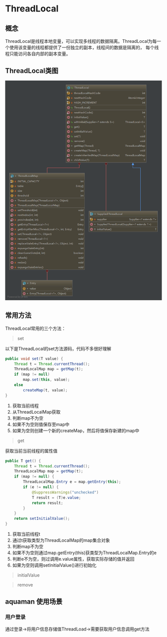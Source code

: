 # ThreadLocal

## 概念

ThreadLocal是线程本地变量，可以实现多线程的数据隔离。ThreadLocal为每一个使用该变量的线程都提供了一份独立的副本，线程间的数据是隔离的，
每个线程只能访问各自内部的副本变量。

## ThreadLocal类图

[]()[![ThreadLocal](https://github.com/kukukakiki/aquaman/blob/master/documents/3.software/java/images/ThreadLocal.png?raw=true)](ThreadLocal)

## 常用方法

ThreadLocal常用的三个方法：

> set

以下是ThreadLocal的set方法源码，代码不多很好理解

``` java
public void set(T value) {
    Thread t = Thread.currentThread();
    ThreadLocalMap map = getMap(t);
    if (map != null)
        map.set(this, value);
    else
        createMap(t, value);
}
```
1. 获取当前线程
2. 从ThreadLocalMap获取
3. 判断map不为空
4. 如果不为空则值保存至map中
5. 如果为空则创建一个新的createMap，然后将值保存新建的map中

> get

获取当前当前线程的属性值

``` java
public T get() {
    Thread t = Thread.currentThread();
    ThreadLocalMap map = getMap(t);
    if (map != null) {
        ThreadLocalMap.Entry e = map.getEntry(this);
        if (e != null) {
            @SuppressWarnings("unchecked")
            T result = (T)e.value;
            return result;
        }
    }
    return setInitialValue();
}
```
1. 获取当前线程t
2. 通过t获取类型为ThreadLocalMap的map集合对象
3. 判断map不为空
4. 如果不为空则通过map.getEntry(this)获类型为ThreadLocalMap.Entry的e
5. 判断e不为空，则过调用e.value属性，获取实际存储的值并返回
6. 如果为空则调用setInitialValue()进行初始化

> initialValue

> remove

## aquaman 使用场景

### 用户登录

通过登录->将用户信息存储值ThreadLoad->需要获取用户信息调用get方法
